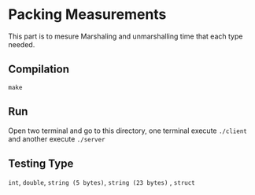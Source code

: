 # Packing Measurements 

This part is to mesure Marshaling and unmarshalling time that each type needed.

## Compilation

`make`

## Run

Open two terminal and go to this directory, one terminal execute `./client` and another execute `./server`


## Testing Type

`int`, `double`, `string (5 bytes)`, `string (23 bytes)` , `struct`